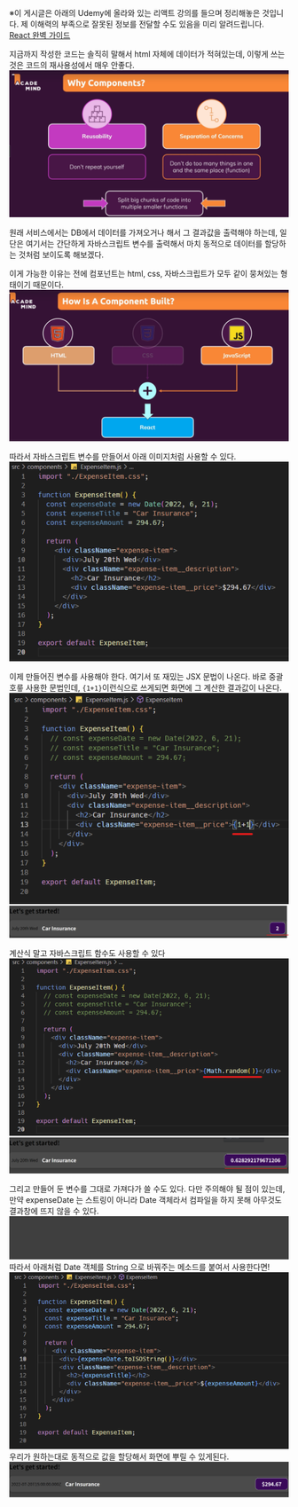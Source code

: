※이 게시글은 아래의 Udemy에 올라와 있는 리액트 강의를 들으며 정리해놓은 것입니다. 제 이해력의 부족으로 잘못된 정보를 전달할 수도 있음을 미리 알려드립니다.  
[React 완벽 가이드](https://www.udemy.com/course/best-react/)

지금까지 작성한 코드는 솔직히 말해서 html 자체에 데이터가 적혀있는데, 이렇게 쓰는 것은 코드의 재사용성에서 매우 안좋다.
![](./img/theory.png)

원래 서비스에서는 DB에서 데이터를 가져오거나 해서 그 결과값을 출력해야 하는데, 일단은 여기서는 간단하게 자바스크립트 변수를 출력해서 마치 동적으로 데이터를 할당하는 것처럼 보이도록 해보겠다. 

이게 가능한 이유는 전에 컴포넌트는 html, css, 자바스크립트가 모두 같이 뭉쳐있는 형태이기 때문이다. 
![](./img/whatiscompo.png)

따라서 자바스크립트 변수를 만들어서 아래 이미지처럼 사용할 수 있다.
![](./img/js.png)

이제 만들어진 변수를 사용해야 한다. 
여기서 또 재밌는 JSX 문법이 나온다. 바로 중괄호릏 사용한 문법인데, ```{1+1}```이런식으로 쓰게되면 화면에 그 계산한 결과값이 나온다. 
![](./img/cal_js.png)
![](./img/cal.png)

계산식 말고 자바스크립트 함수도 사용할 수 있다
![](./img/random.png)
![](./img/random_result.png)

그리고 만들어 둔 변수를 그대로 가져다가 쓸 수도 있다.
다만 주의해야 될 점이 있는데, 만약 expenseDate 는 스트링이 아니라 Date 객체라서 컴파일을 하지 못해 아무것도 결과창에 뜨지 않을 수 있다. 
![](./img/blank.png)
따라서 아래처럼 Date 객체를 String 으로 바꿔주는 메소드를 붙여서 사용한다면!
![](./img/end.png)
우리가 원하는대로 동적으로 값을 할당해서 화면에 뿌릴 수 있게된다.
![](./img/final.png)